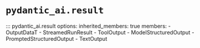# `pydantic_ai.result`

::: pydantic_ai.result
    options:
        inherited_members: true
        members:
            - OutputDataT
            - StreamedRunResult
            - ToolOutput
            - ModelStructuredOutput
            - PromptedStructuredOutput
            - TextOutput
